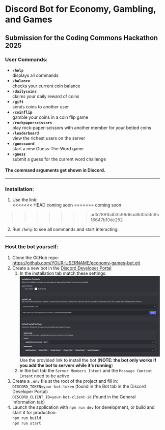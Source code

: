 # Discord Bot for Economy, Gambling, and Games

## Submission for the Coding Commons Hackathon 2025

### User Commands:
- **`/help`**  
  displays all commands
- **`/balance`**  
  checks your current coin balance
- **`/dailycoins`**  
  claims your daily reward of coins
- **`/gift`**  
  sends coins to another user
- **`/coinflip`**  
  gamble your coins in a coin flip game
- **`/rockpaperscissors`**  
  play rock-paper-scissors with another member for your betted coins
- **`/leaderboard`**  
  view the richest users on the server
- **`/guessword`**  
  start a new Guess-The-Word game
- **`/guess`**  
  submit a guess for the current word challenge

#### The command arguments get shown in Discord.

----

### Installation:
1. Use the link:  
<<<<<<< HEAD
  coming soon
=======
   coming soon
>>>>>>> ad52891bdb3c99d6ad8d0b5fc9516647b10de252
2. Run `/help` to see all commands and start interacting.

----

### Host the bot yourself:
1. Clone the GitHub repo:  
   https://github.com/YOUR-USERNAME/economy-games-bot.git
2. Create a new bot in the [Discord Developer Portal](https://discord.com/developers/)
   1. In the installation tab match these settings:  
      ![alt text](image.png)  
      Use the provided link to install the bot (**NOTE: the bot only works if you add the bot to servers while it’s running**)
    2. in the bot tab the `Server Members Intent` and the `Message Content Intent` need to be active
3. Create a `.env` file at the root of the project and fill in:  
   `DISCORD_TOKEN=your-bot-token` (found in the Bot tab in the Discord Developer Portal)  
   `DISCORD_CLIENT_ID=your-bot-client-id` (found in the General Information tab)
4. Launch the application with `npm run dev` for development, or build and start it for production:  
   `npm run build`  
   `npm run start`